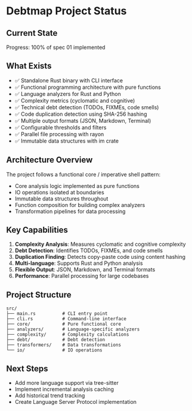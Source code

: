 # Debtmap Project Status

## Current State
Progress: 100% of spec 01 implemented

## What Exists
- ✅ Standalone Rust binary with CLI interface
- ✅ Functional programming architecture with pure functions
- ✅ Language analyzers for Rust and Python
- ✅ Complexity metrics (cyclomatic and cognitive)
- ✅ Technical debt detection (TODOs, FIXMEs, code smells)
- ✅ Code duplication detection using SHA-256 hashing
- ✅ Multiple output formats (JSON, Markdown, Terminal)
- ✅ Configurable thresholds and filters
- ✅ Parallel file processing with rayon
- ✅ Immutable data structures with im crate

## Architecture Overview
The project follows a functional core / imperative shell pattern:
- Core analysis logic implemented as pure functions
- IO operations isolated at boundaries
- Immutable data structures throughout
- Function composition for building complex analyzers
- Transformation pipelines for data processing

## Key Capabilities
1. **Complexity Analysis**: Measures cyclomatic and cognitive complexity
2. **Debt Detection**: Identifies TODOs, FIXMEs, and code smells
3. **Duplication Finding**: Detects copy-paste code using content hashing
4. **Multi-language**: Supports Rust and Python analysis
5. **Flexible Output**: JSON, Markdown, and Terminal formats
6. **Performance**: Parallel processing for large codebases

## Project Structure
```
src/
├── main.rs          # CLI entry point
├── cli.rs           # Command-line interface
├── core/            # Pure functional core
├── analyzers/       # Language-specific analyzers
├── complexity/      # Complexity calculations
├── debt/            # Debt detection
├── transformers/    # Data transformations
└── io/              # IO operations
```

## Next Steps
- Add more language support via tree-sitter
- Implement incremental analysis caching
- Add historical trend tracking
- Create Language Server Protocol implementation